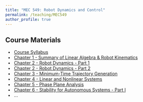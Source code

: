 ```yaml
---
title: "MEC 549: Robot Dynamics and Control"
permalink: /teaching/MEC549
author_profile: true
---
```


## Course Materials
&nbsp; • &nbsp; [Course Syllabus](https://aminfakhari.github.io/_pages/teaching/MEC549/MEC549_Syllabus_Fall2022.pdf) \
&nbsp; • &nbsp; [Chapter 1 - Summary of Linear Algebra & Robot Kinematics](https://aminfakhari.github.io/_pages/teaching/MEC549/Chapter1_Summary_of_Linear_Algebra_&_Robot_Kinematics.pdf) \
&nbsp; • &nbsp; [Chapter 2 - Robot Dynamics - Part 1](https://aminfakhari.github.io/_pages/teaching/MEC549/Chapter2_Robot_Dynamics_Part1.pdf) \
&nbsp; • &nbsp; [Chapter 2 - Robot Dynamics - Part 2](https://aminfakhari.github.io/_pages/teaching/MEC549/Chapter2_Robot_Dynamics_Part2.pdf) \
&nbsp; • &nbsp; [Chapter 3 - Minimum-Time Trajectory Generation](https://aminfakhari.github.io/_pages/teaching/MEC549/Chapter3_MinimumTime_Trajectory_Generation.pdf) \
&nbsp; • &nbsp; [Chapter 4 - Linear and Nonlinear Systems](https://aminfakhari.github.io/_pages/teaching/MEC549/Chapter4_Linear_and_Nonlinear_Systems.pdf) \
&nbsp; • &nbsp; [Chapter 5 - Phase Plane Analysis](https://aminfakhari.github.io/_pages/teaching/MEC549/Chapter5_Phase_Plane_Analysis.pdf) \
&nbsp; • &nbsp; [Chapter 6 - Stability for Autonomous Systems - Part I](https://aminfakhari.github.io/_pages/teaching/MEC549/Chapter6_Stability_for_Autonomous_Systems_Part1.pdf) \
&nbsp; • &nbsp; ...